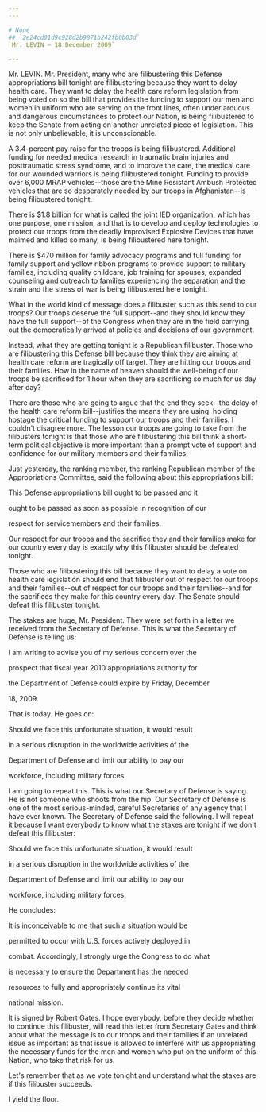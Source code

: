 ```yaml
---
---

# None
## `2e24cd01d9c928d2b9871b242fb0b03d`
`Mr. LEVIN — 18 December 2009`

---
```



Mr. LEVIN. Mr. President, many who are filibustering this Defense 
appropriations bill tonight are filibustering because they want to 
delay health care. They want to delay the health care reform 
legislation from being voted on so the bill that provides the funding 
to support our men and women in uniform who are serving on the front 
lines, often under arduous and dangerous circumstances to protect our 
Nation, is being filibustered to keep the Senate from acting on another 
unrelated piece of legislation. This is not only unbelievable, it is 
unconscionable.

A 3.4-percent pay raise for the troops is being filibustered. 
Additional funding for needed medical research in traumatic brain 
injuries and posttraumatic stress syndrome, and to improve the care, 
the medical care for our wounded warriors is being filibustered 
tonight. Funding to provide over 6,000 MRAP vehicles--those are the 
Mine Resistant Ambush Protected vehicles that are so desperately needed 
by our troops in Afghanistan--is being filibustered tonight.

There is $1.8 billion for what is called the joint IED organization, 
which has one purpose, one mission, and that is to develop and deploy 
technologies to protect our troops from the deadly Improvised Explosive 
Devices that have maimed and killed so many, is being filibustered here 
tonight.

There is $470 million for family advocacy programs and full funding 
for family support and yellow ribbon programs to provide support to 
military families, including quality childcare, job training for 
spouses, expanded counseling and outreach to families experiencing the 
separation and the strain and the stress of war is being filibustered 
here tonight.

What in the world kind of message does a filibuster such as this send 
to our troops? Our troops deserve the full support--and they should 
know they have the full support--of the Congress when they are in the 
field carrying out the democratically arrived at policies and decisions 
of our government.

Instead, what they are getting tonight is a Republican filibuster. 
Those who are filibustering this Defense bill because they think they 
are aiming at health care reform are tragically off target. They are 
hitting our troops and their families. How in the name of heaven should 
the well-being of our troops be sacrificed for 1 hour when they are 
sacrificing so much for us day after day?

There are those who are going to argue that the end they seek--the 
delay of the health care reform bill--justifies the means they are 
using: holding hostage the critical funding to support our troops and 
their families. I couldn't disagree more. The lesson our troops are 
going to take from the filibusters tonight is that those who are 
filibustering this bill think a short-term political objective is more 
important than a prompt vote of support and confidence for our military 
members and their families.

Just yesterday, the ranking member, the ranking Republican member of 
the Appropriations Committee, said the following about this 
appropriations bill:




 This Defense appropriations bill ought to be passed and it 


 ought to be passed as soon as possible in recognition of our 


 respect for servicemembers and their families.


Our respect for our troops and the sacrifice they and their families 
make for our country every day is exactly why this filibuster should be 
defeated tonight.

Those who are filibustering this bill because they want to delay a 
vote on health care legislation should end that filibuster out of 
respect for our troops and their families--out of respect for our 
troops and their families--and for the sacrifices they make for this 
country every day. The Senate should defeat this filibuster tonight.

The stakes are huge, Mr. President. They were set forth in a letter 
we received from the Secretary of Defense. This is what the Secretary 
of Defense is telling us:




 I am writing to advise you of my serious concern over the 


 prospect that fiscal year 2010 appropriations authority for 


 the Department of Defense could expire by Friday, December 


 18, 2009.


That is today. He goes on:




 Should we face this unfortunate situation, it would result 


 in a serious disruption in the worldwide activities of the 


 Department of Defense and limit our ability to pay our 


 workforce, including military forces.


I am going to repeat this. This is what our Secretary of Defense is 
saying. He is not someone who shoots from the hip. Our Secretary of 
Defense is one of the most serious-minded, careful Secretaries of any 
agency that I have ever known. The Secretary of Defense said the 
following. I will repeat it because I want everybody to know what the 
stakes are tonight if we don't defeat this filibuster:




 Should we face this unfortunate situation, it would result 


 in a serious disruption in the worldwide activities of the 


 Department of Defense and limit our ability to pay our 


 workforce, including military forces.


He concludes:




 It is inconceivable to me that such a situation would be 


 permitted to occur with U.S. forces actively deployed in 


 combat. Accordingly, I strongly urge the Congress to do what 


 is necessary to ensure the Department has the needed 


 resources to fully and appropriately continue its vital 


 national mission.


It is signed by Robert Gates. I hope everybody, before they decide 
whether to continue this filibuster, will read this letter from 
Secretary Gates and think about what the message is to our troops and 
their families if an unrelated issue as important as that issue is 
allowed to interfere with us appropriating the necessary funds for the 
men and women who put on the uniform of this Nation, who take that risk 
for us.

Let's remember that as we vote tonight and understand what the stakes 
are if this filibuster succeeds.

I yield the floor.